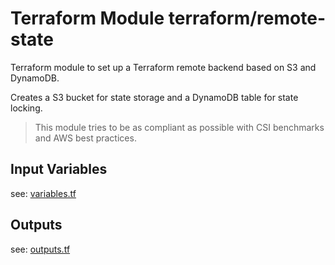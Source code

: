 # Terraform Module terraform/remote-state 

Terraform module to set up a Terraform remote backend based on S3 and DynamoDB.

Creates a S3 bucket for state storage and a DynamoDB table for state locking.

> This module tries to be as compliant as possible with CSI benchmarks and AWS best practices.
 
## Input Variables

see: [variables.tf](variables.tf)

## Outputs

see: [outputs.tf](outputs.tf)

